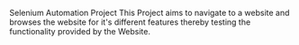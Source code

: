 Selenium Automation Project
This Project aims to navigate to a website and browses the website for it's different features thereby testing the functionality provided by the Website.
